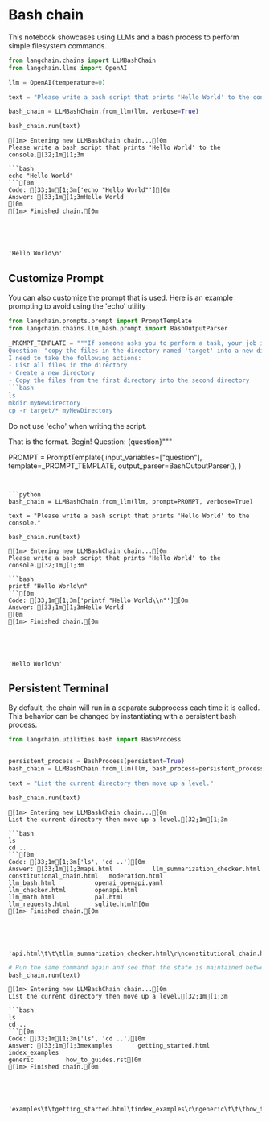 # Bash chain
This notebook showcases using LLMs and a bash process to perform simple filesystem commands.


```python
from langchain.chains import LLMBashChain
from langchain.llms import OpenAI

llm = OpenAI(temperature=0)

text = "Please write a bash script that prints 'Hello World' to the console."

bash_chain = LLMBashChain.from_llm(llm, verbose=True)

bash_chain.run(text)
```

    
    
    [1m> Entering new LLMBashChain chain...[0m
    Please write a bash script that prints 'Hello World' to the console.[32;1m[1;3m
    
    ```bash
    echo "Hello World"
    ```[0m
    Code: [33;1m[1;3m['echo "Hello World"'][0m
    Answer: [33;1m[1;3mHello World
    [0m
    [1m> Finished chain.[0m
    




    'Hello World\n'



## Customize Prompt
You can also customize the prompt that is used. Here is an example prompting to avoid using the 'echo' utility


```python
from langchain.prompts.prompt import PromptTemplate
from langchain.chains.llm_bash.prompt import BashOutputParser

_PROMPT_TEMPLATE = """If someone asks you to perform a task, your job is to come up with a series of bash commands that will perform the task. There is no need to put "#!/bin/bash" in your answer. Make sure to reason step by step, using this format:
Question: "copy the files in the directory named 'target' into a new directory at the same level as target called 'myNewDirectory'"
I need to take the following actions:
- List all files in the directory
- Create a new directory
- Copy the files from the first directory into the second directory
```bash
ls
mkdir myNewDirectory
cp -r target/* myNewDirectory
```

Do not use 'echo' when writing the script.

That is the format. Begin!
Question: {question}"""

PROMPT = PromptTemplate(
    input_variables=["question"],
    template=_PROMPT_TEMPLATE,
    output_parser=BashOutputParser(),
)
```


```python
bash_chain = LLMBashChain.from_llm(llm, prompt=PROMPT, verbose=True)

text = "Please write a bash script that prints 'Hello World' to the console."

bash_chain.run(text)
```

    
    
    [1m> Entering new LLMBashChain chain...[0m
    Please write a bash script that prints 'Hello World' to the console.[32;1m[1;3m
    
    ```bash
    printf "Hello World\n"
    ```[0m
    Code: [33;1m[1;3m['printf "Hello World\\n"'][0m
    Answer: [33;1m[1;3mHello World
    [0m
    [1m> Finished chain.[0m
    




    'Hello World\n'



## Persistent Terminal

By default, the chain will run in a separate subprocess each time it is called. This behavior can be changed by instantiating with a persistent bash process.


```python
from langchain.utilities.bash import BashProcess


persistent_process = BashProcess(persistent=True)
bash_chain = LLMBashChain.from_llm(llm, bash_process=persistent_process, verbose=True)

text = "List the current directory then move up a level."

bash_chain.run(text)
```

    
    
    [1m> Entering new LLMBashChain chain...[0m
    List the current directory then move up a level.[32;1m[1;3m
    
    ```bash
    ls
    cd ..
    ```[0m
    Code: [33;1m[1;3m['ls', 'cd ..'][0m
    Answer: [33;1m[1;3mapi.html			llm_summarization_checker.html
    constitutional_chain.html	moderation.html
    llm_bash.html			openai_openapi.yaml
    llm_checker.html		openapi.html
    llm_math.html			pal.html
    llm_requests.html		sqlite.html[0m
    [1m> Finished chain.[0m
    




    'api.html\t\t\tllm_summarization_checker.html\r\nconstitutional_chain.html\tmoderation.html\r\nllm_bash.html\t\t\topenai_openapi.yaml\r\nllm_checker.html\t\topenapi.html\r\nllm_math.html\t\t\tpal.html\r\nllm_requests.html\t\tsqlite.html'




```python
# Run the same command again and see that the state is maintained between calls
bash_chain.run(text)
```

    
    
    [1m> Entering new LLMBashChain chain...[0m
    List the current directory then move up a level.[32;1m[1;3m
    
    ```bash
    ls
    cd ..
    ```[0m
    Code: [33;1m[1;3m['ls', 'cd ..'][0m
    Answer: [33;1m[1;3mexamples		getting_started.html	index_examples
    generic			how_to_guides.rst[0m
    [1m> Finished chain.[0m
    




    'examples\t\tgetting_started.html\tindex_examples\r\ngeneric\t\t\thow_to_guides.rst'




```python

```

